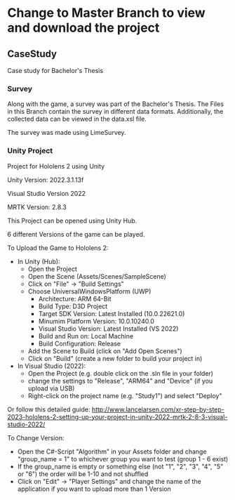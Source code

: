 # Change to Master Branch to view and download the project

## CaseStudy
Case study for Bachelor's Thesis


### Survey
Along with the game, a survey was part of the Bachelor's Thesis. The Files in this Branch contain the survey in different data formats. Additionally, the collected data can be viewed in the data.xsl file.

The survey was made using LimeSurvey.

### Unity Project

Project for Hololens 2 using Unity

Unity Version: 2022.3.1.13f

Visual Studio Version 2022

MRTK Version: 2.8.3

This Project can be opened using Unity Hub.

6 different Versions of the game can be played.

To Upload the Game to Hololens 2:
  - In Unity (Hub):
    - Open the Project
    - Open the Scene (Assets/Scenes/SampleScene)
    - Click on "File" -> "Build Settings"
    - Choose UniversalWindowsPlatform (UWP)
      - Architecture: ARM 64-Bit
      - Build Type: D3D Project
      - Target SDK Version: Latest Installed (10.0.22621.0)
      - Minumim Platform Version: 10.0.10240.0
      - Visual Studio Version: Latest Installed (VS 2022)
      - Build and Run on: Local Machine
      - Build Configuration: Release
    - Add the Scene to Build (click on "Add Open Scenes")
    - Click on "Build" (create a new folder to build your project in)
  - In Visual Studio (2022):
    - Open the Project (e.g. double click on the .sln file in your folder)
    - change the settings to "Release", "ARM64" and "Device" (if you upload via USB)
    - Right-click on the project name (e.g. "Study1") and select "Deploy"

Or follow this detailed guide: http://www.lancelarsen.com/xr-step-by-step-2023-hololens-2-setting-up-your-project-in-unity-2022-mrtk-2-8-3-visual-studio-2022/

To Change Version:
  - Open the C#-Script "Algorithm" in your Assets folder and change "group_name = 1" to whichever group you want to test (group 1 - 6 exist)
  - If the group_name is empty or something else (not "1", "2", "3", "4", "5" or "6") the order will be 1-10 and not shuffled
  - Click on "Edit" -> "Player Settings" and change the name of the application if you want to upload more than 1 Version
